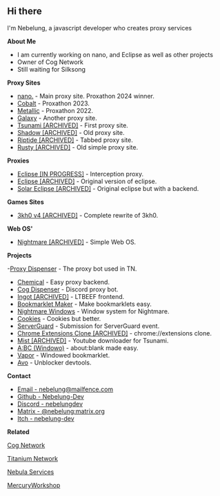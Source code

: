 ## Hi there
I'm Nebelung, a javascript developer who creates proxy services

**About Me**

- I am currently working on nano, and Eclipse as well as other projects
- Owner of Cog Network
- Still waiting for Silksong

**Proxy Sites**

- [nano.](https://github.com/titaniumnetwork-dev/nano) - Main proxy site. Proxathon 2024 winner.
- [Cobalt](https://github.com/cognetwork-dev/Cobalt) - Proxathon 2023.
- [Metallic](https://github.com/cognetwork-dev/Metallic) - Proxathon 2022.
- [Galaxy](https://github.com/cognetwork-dev/Galaxy) - Another proxy site.
- [Tsunami [ARCHIVED]](https://github.com/FogNetwork/Tsunami) - First proxy site.
- [Shadow [ARCHIVED]](https://github.com/FogNetwork/Shadow) - Old proxy site.
- [Riptide [ARCHIVED]](https://github.com/FogNetwork/Riptide) - Tabbed proxy site.
- [Rusty [ARCHIVED]](https://github.com/FogNetwork/Rusty) - Old simple proxy site.

**Proxies**

- [Eclipse [IN PROGRESS]](https://github.com/Eclipse-Proxy/Eclipse) - Interception proxy.
- [Eclipse [ARCHIVED]](https://github.com/cognetwork-dev/Eclipse) - Original version of eclipse.
- [Solar Eclipse [ARCHIVED]](https://github.com/FogNetwork/Solar-Eclipse) - Original eclipse but with a backend.

**Games Sites**

- [3kh0 v4 [ARCHIVED]](https://gitlab.com/3kh0/website-v4) - Complete rewrite of 3kh0.

**Web OS'**

- [Nightmare [ARCHIVED]](https://github.com/FogNetwork/Nightmare) - Simple Web OS.

**Projects**

-[Proxy Dispenser](https://github.com/Nebelung-Dev/Proxy-Dispenser) - The proxy bot used in TN.
- [Chemical](https://github.com/chemicaljs/chemical) - Easy proxy backend.
- [Cog Dispenser](https://github.com/cognetwork-dev/Cog-Dispenser) - Discord proxy bot.
- [Ingot [ARCHIVED]](https://github.com/FogNetwork/Ingot) - LTBEEF frontend.
- [Bookmarklet Maker](https://github.com/Nebelung-Dev/Bookmarklet-Maker) - Make bookmarklets easy.
- [Nightmare Windows](https://github.com/FogNetwork/Nightmare-Windows) - Window system for Nightmare.
- [Cookies](https://github.com/Nebelung-Dev/Cookies) - Cookies but better.
- [ServerGuard](https://github.com/Nebelung-Dev/ServerGuard) - Submission for ServerGuard event.
- [Chrome Extensions Clone [ARCHIVED]](https://github.com/Nebelung-Dev/Chrome-Extensions-Clone) - chrome://extensions clone.
- [Mist [ARCHIVED]](https://github.com/FogNetwork/Mist) - Youtube downloader for Tsunami.
- [A:BC (Windowo)](https://github.com/FogNetwork/ABC) - about:blank made easy.
- [Vapor](https://github.com/FogNetwork/Vapor) - Windowed bookmarklet.
- [Avo](https://github.com/FogNetwork/Avo) - Unblocker devtools.

**Contact**

- [Email - nebelung@mailfence.com](mailto:nebelung@mailfence.com)
- [Github - Nebelung-Dev](https://github.com/Nebelung-Dev)
- [Discord - nebelungdev](https://discordapp.com/users/887118260963782686)
- [Matrix - @nebelung:matrix.org](https://matrix.to/#/@nebelung:matrix.org)
- [Itch - nebelung-dev](https://nebelung-dev.itch.io)

**Related**

[Cog Network](https://github.com/cognetwork-dev)

[Titanium Network](https://github.com/titaniumnetwork-dev)

[Nebula Services](https://github.com/NebulaServices)

[MercuryWorkshop](https://github.com/MercuryWorkshop)
